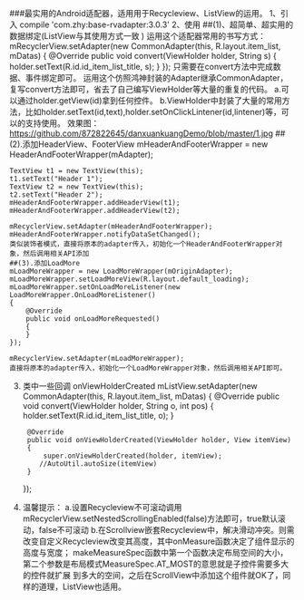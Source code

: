 ###最实用的Android适配器，适用用于Recycleview、ListView的运用。
1、引入
    compile 'com.zhy:base-rvadapter:3.0.3'
2、使用
    ##(1)、超简单、超实用的数据绑定(ListView与其使用方式一致 )
    运用这个适配器常用的书写方式：
    mRecyclerView.setAdapter(new CommonAdapter<String>(this, R.layout.item_list, mDatas)
    {
        @Override
        public void convert(ViewHolder holder, String s)
        {
            holder.setText(R.id.id_item_list_title, s);
        }
    });
    只需要在convert方法中完成数据、事件绑定即可。
    运用这个仿照鸿神封装的Adapter继承CommonAdapter，复写convert方法即可，省去了自己编写ViewHolder等大量的重复的代码。
    a.可以通过holder.getView(id)拿到任何控件。
    b.ViewHolder中封装了大量的常用方法，比如holder.setText(id,text),holder.setOnClickLintener(id,lintener)等，可以的支持使用。
    效果图：
    https://github.com/872822645/danxuankuangDemo/blob/master/1.jpg
    ##(2).添加HeaderView、FooterView
    mHeaderAndFooterWrapper = new HeaderAndFooterWrapper(mAdapter);

    TextView t1 = new TextView(this);
    t1.setText("Header 1");
    TextView t2 = new TextView(this);
    t2.setText("Header 2");
    mHeaderAndFooterWrapper.addHeaderView(t1);
    mHeaderAndFooterWrapper.addHeaderView(t2);

    mRecyclerView.setAdapter(mHeaderAndFooterWrapper);
    mHeaderAndFooterWrapper.notifyDataSetChanged();
    类似装饰者模式，直接将原本的adapter传入，初始化一个HeaderAndFooterWrapper对象，然后调用相关API添加
    ##(3).添加LoadMore
    mLoadMoreWrapper = new LoadMoreWrapper(mOriginAdapter);
    mLoadMoreWrapper.setLoadMoreView(R.layout.default_loading);
    mLoadMoreWrapper.setOnLoadMoreListener(new LoadMoreWrapper.OnLoadMoreListener()
    {
        @Override
        public void onLoadMoreRequested()
        {
        }
    });

    mRecyclerView.setAdapter(mLoadMoreWrapper);
    直接将原本的adapter传入，初始化一个LoadMoreWrapper对象，然后调用相关API即可。
3. 类中一些回调
    onViewHolderCreated
    mListView.setAdapter(new CommonAdapter<String>(this, R.layout.item_list, mDatas)
    {
        @Override
        public void convert(ViewHolder holder, String o, int pos)
        {
            holder.setText(R.id.id_item_list_title, o);
        }

        @Override
        public void onViewHolderCreated(ViewHolder holder, View itemView)
        {
            super.onViewHolderCreated(holder, itemView);
           //AutoUtil.autoSize(itemView)
        }
    });
4. 温馨提示：
    a.设置Recycleview不可滚动调用mRecyclerView.setNestedScrollingEnabled(false)方法即可，true默认滚动，false不可滚动
    b.在Scrollview嵌套Recycleview中，解决滑动冲突。则需改变自定义Recycleview改变其高度，其中onMeasure函数决定了组件显示的高度与宽度；
      makeMeasureSpec函数中第一个函数决定布局空间的大小，第二个参数是布局模式MeasureSpec.AT_MOST的意思就是子控件需要多大的控件就扩展
      到多大的空间，之后在ScrollView中添加这个组件就OK了，同样的道理，ListView也适用。